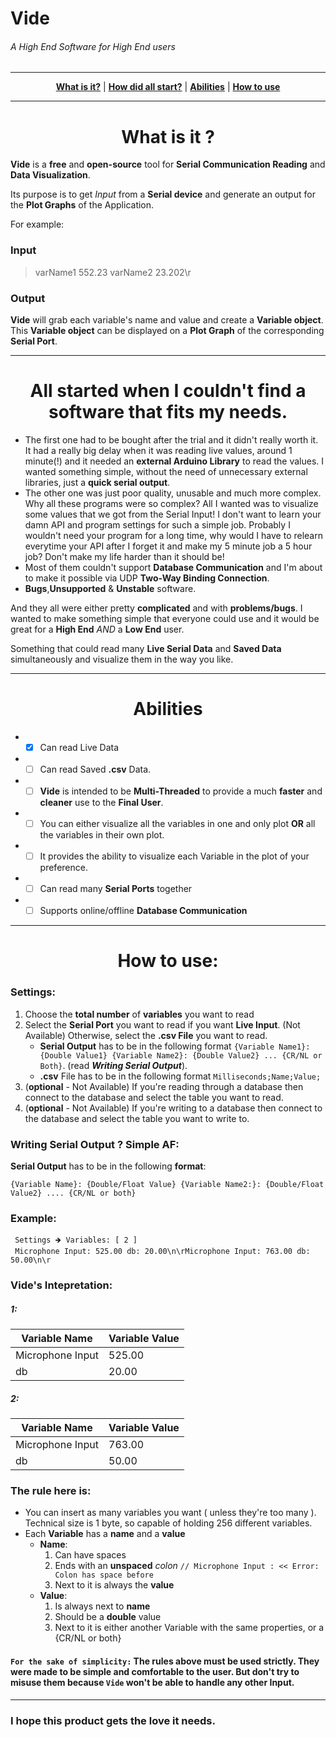 # Vide 
###### A High End Software for High End users</span>
-----

<p align="center">
    <a href="https://github.com/general656/Vide/blob/master/README.md#what-is-it-"><b>What is it?</b></a> | 
    <a href="https://github.com/general656/Vide/blob/master/README.md#all-started-when-i-couldnt-find-a-software-that-fits-my-needs"><b>How did all start?</b></a> |
    <a href="https://github.com/general656/Vide/blob/master/README.md#abilities"><b>Abilities</b></a> |
    <a href="https://github.com/general656/Vide/blob/master/README.md#how-to-use"><b>How to use</b></a>
</p>

----
## <h1 align="center">What is it ?</h1>
**Vide** is a **free** and **open-source** tool for **Serial Communication Reading** and **Data Visualization**. 

Its purpose is to get _Input_ from a **Serial device** and generate an output for the **Plot Graphs** of the Application.

For example:
### Input
> varName1 552.23 varName2 23.202\r
### Output
**Vide** will grab each variable's name and value and create a **Variable object**. This **Variable object** can be displayed on a **Plot Graph** of the corresponding **Serial Port**.

---------------

## <h1 align="center">All started when I couldn't find a software that fits my needs.</h1>
* The first one had to be bought after the trial and it didn't really worth it. It had a really big delay when it was reading live values, around 1 minute(!) and it needed an **external Arduino Library** to read the values. I wanted something simple, without the need of unnecessary external libraries, just a **quick serial output**.
* The other one was just poor quality, unusable and much more complex. Why all these programs were so complex? All I wanted was to visualize some values that we got from the Serial Input! I don't want to learn your damn API and program settings for such a simple job. Probably I wouldn't need your program for a long time, why would I have to relearn everytime your API after I forget it and make my 5 minute job a 5 hour job? Don't make my life harder than it should be!
* Most of them couldn't support **Database Communication** and I'm about to make it possible via UDP **Two-Way Binding Connection**.
* **Bugs**,**Unsupported** & **Unstable** software.

And they all were either pretty **complicated** and with **problems/bugs**. I wanted to make something simple that everyone could use and it would be great for a **High End** *AND* a **Low End** user. 

Something that could read many **Live Serial Data** and **Saved Data** simultaneously and visualize them in the way you like.

---------
## <h1 align="center">Abilities</h1>

* - [x] Can read Live Data
* - [ ] Can read Saved **.csv** Data.
* - [ ] **Vide** is intended to be **Multi-Threaded** to provide a much **faster** and **cleaner** use to the **Final User**. 
* - [ ] You can either visualize all the variables in one and only plot **OR** all the variables in their own plot.
* - [ ] It provides the ability to visualize each Variable in the plot of your preference. 
* - [ ] Can read many **Serial Ports** together
* - [ ] Supports online/offline **Database Communication**

---------
## <h1 align="center">How to use:</h1>

### Settings:
1. Choose the **total number** of **variables** you want to read
1. Select the **Serial Port** you want to read if you want **Live Input**. (Not Available) Otherwise, select the **.csv File** you want to read.
    * **Serial Output** has to be in the following format `{Variable Name1}: {Double Value1} {Variable Name2}: {Double Value2} ... {CR/NL or Both}`. (read **_Writing Serial Output_**).
    * **.csv** File has to be in the following format `Milliseconds;Name;Value;`
1. (**optional** - Not Available) If you're reading through a database then connect to the database and select the table you want to read.
1. (**optional** - Not Available) If you're writing to a database then connect to the database and select the table you want to write to.

### Writing Serial Output ? Simple AF:

**Serial Output** has to be in the following **format**:
```
{Variable Name}: {Double/Float Value} {Variable Name2:}: {Double/Float Value2} .... {CR/NL or both}
```

### Example:
```
 Settings 🡺 Variables: [ 2 ]
 Microphone Input: 525.00 db: 20.00\n\rMicrophone Input: 763.00 db: 50.00\n\r
```

### Vide's Intepretation:
##### 1:
Variable Name | Variable Value |
--------------|----------------|
Microphone Input | 525.00
db | 20.00

##### 2:
Variable Name | Variable Value |
--------------|----------------|
Microphone Input | 763.00
db | 50.00

### The rule here is:
* You can insert as many variables you want ( unless they're too many ). Technical size is 1 byte, so capable of holding 256 different variables.
* Each **Variable** has a **name** and a **value**
  * **Name**: 
    1. Can have spaces
    1. Ends with an **unspaced** *colon* `// Microphone Input : << Error: Colon has space before`
    1. Next to it is always the **value**
  * **Value**:
    1. Is always next to **name**
    1. Should be a **double** value
    1. Next to it is either another Variable with the same properties, or a {CR/NL or both}

#### `For the sake of simplicity:` The rules above must be used strictly. They were made to be simple and comfortable to the user. But don't try to misuse them because `Vide` won't be able to handle any other Input. 

---------
### I hope this product gets the love it needs.
